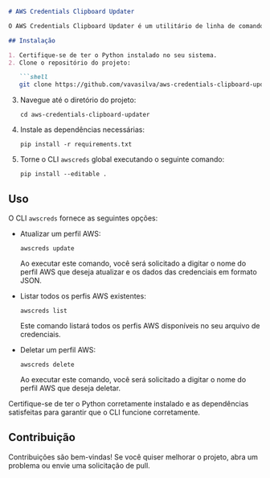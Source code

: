 ```markdown
# AWS Credentials Clipboard Updater

O AWS Credentials Clipboard Updater é um utilitário de linha de comando (CLI) para gerenciar as credenciais da AWS. Este utilitário permite que você atualize, liste ou delete os perfis AWS no seu arquivo de credenciais.

## Instalação

1. Certifique-se de ter o Python instalado no seu sistema.
2. Clone o repositório do projeto:

   ```shell
   git clone https://github.com/vavasilva/aws-credentials-clipboard-updater.git
   ```

3. Navegue até o diretório do projeto:

   ```shell
   cd aws-credentials-clipboard-updater
   ```

4. Instale as dependências necessárias:

   ```shell
   pip install -r requirements.txt
   ```

5. Torne o CLI `awscreds` global executando o seguinte comando:

   ```shell
   pip install --editable .
   ```

## Uso

O CLI `awscreds` fornece as seguintes opções:

- Atualizar um perfil AWS:

  ```shell
  awscreds update
  ```

  Ao executar este comando, você será solicitado a digitar o nome do perfil AWS que deseja atualizar e os dados das credenciais em formato JSON.

- Listar todos os perfis AWS existentes:

  ```shell
  awscreds list
  ```

  Este comando listará todos os perfis AWS disponíveis no seu arquivo de credenciais.

- Deletar um perfil AWS:

  ```shell
  awscreds delete
  ```

  Ao executar este comando, você será solicitado a digitar o nome do perfil AWS que deseja deletar.

Certifique-se de ter o Python corretamente instalado e as dependências satisfeitas para garantir que o CLI funcione corretamente.

## Contribuição

Contribuições são bem-vindas! Se você quiser melhorar o projeto, abra um problema ou envie uma solicitação de pull.
